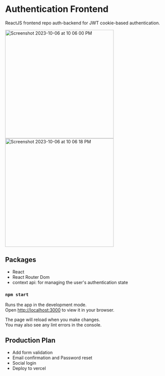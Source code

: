 # Authentication Frontend

ReactJS frontend repo auth-backend for JWT cookie-based authentication.  

<img width="350" alt="Screenshot 2023-10-06 at 10 06 00 PM" src="https://github.com/hitpoint6/auth-frontend/assets/62563309/1bd83044-6f10-4dbd-a168-683ff097f29b">
<img width="350" alt="Screenshot 2023-10-06 at 10 06 18 PM" src="https://github.com/hitpoint6/auth-frontend/assets/62563309/118c26ba-004a-4df5-8a0f-bd1dbbb775e1">

## Packages
- React
- React Router Dom
- context api: for managing the user's authentication state

### `npm start`

Runs the app in the development mode.\
Open [http://localhost:3000](http://localhost:3000) to view it in your browser.

The page will reload when you make changes.\
You may also see any lint errors in the console.

## Production Plan
- Add form validation
- Email confirmation and Password reset
- Social login
- Deploy to vercel
